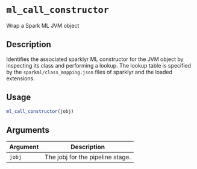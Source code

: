# `ml_call_constructor`

Wrap a Spark ML JVM object


## Description

Identifies the associated sparklyr ML constructor for the JVM object by inspecting its
 class and performing a lookup. The lookup table is specified by the
 `sparkml/class_mapping.json` files of sparklyr and the loaded extensions.


## Usage

```r
ml_call_constructor(jobj)
```


## Arguments

Argument      |Description
------------- |----------------
`jobj`     |     The jobj for the pipeline stage.


